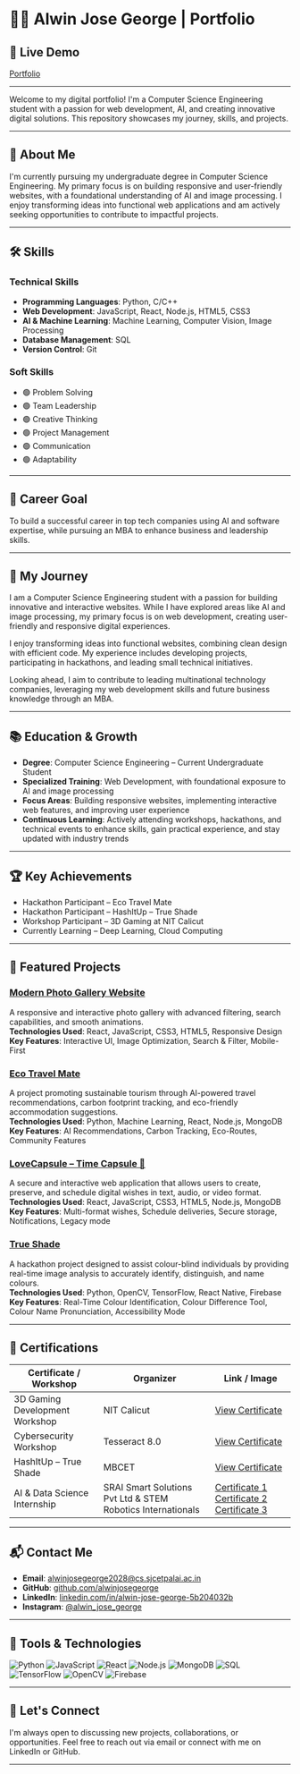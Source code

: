 # 👨‍💻 Alwin Jose George | Portfolio 
## 🚀 Live Demo

[Portfolio](https://alwinportfolio.vercel.app/)

---
Welcome to my digital portfolio! I'm a Computer Science Engineering student with a passion for web development, AI, and creating innovative digital solutions. This repository showcases my journey, skills, and projects.

---

## 📌 About Me

I'm currently pursuing my undergraduate degree in Computer Science Engineering. My primary focus is on building responsive and user-friendly websites, with a foundational understanding of AI and image processing. I enjoy transforming ideas into functional web applications and am actively seeking opportunities to contribute to impactful projects.

---

## 🛠️ Skills

### Technical Skills
- **Programming Languages**: Python, C/C++
- **Web Development**: JavaScript, React, Node.js, HTML5, CSS3
- **AI & Machine Learning**: Machine Learning, Computer Vision, Image Processing
- **Database Management**: SQL
- **Version Control**: Git

### Soft Skills
- 🟢 Problem Solving  
- 🟢 Team Leadership  
- 🟢 Creative Thinking  
- 🟢 Project Management  
- 🟢 Communication  
- 🟢 Adaptability  

---

## 🎯 Career Goal

To build a successful career in top tech companies using AI and software expertise, while pursuing an MBA to enhance business and leadership skills.

---

## 🧭 My Journey

I am a Computer Science Engineering student with a passion for building innovative and interactive websites. While I have explored areas like AI and image processing, my primary focus is on web development, creating user-friendly and responsive digital experiences.

I enjoy transforming ideas into functional websites, combining clean design with efficient code. My experience includes developing projects, participating in hackathons, and leading small technical initiatives.

Looking ahead, I aim to contribute to leading multinational technology companies, leveraging my web development skills and future business knowledge through an MBA.

---

## 📚 Education & Growth

- **Degree**: Computer Science Engineering – Current Undergraduate Student  
- **Specialized Training**: Web Development, with foundational exposure to AI and image processing  
- **Focus Areas**: Building responsive websites, implementing interactive web features, and improving user experience  
- **Continuous Learning**: Actively attending workshops, hackathons, and technical events to enhance skills, gain practical experience, and stay updated with industry trends

---

## 🏆 Key Achievements

- Hackathon Participant – Eco Travel Mate  
- Hackathon Participant – HashItUp – True Shade  
- Workshop Participant – 3D Gaming at NIT Calicut  
- Currently Learning – Deep Learning, Cloud Computing  

---

## 💼 Featured Projects

### [Modern Photo Gallery Website](https://github.com/alwinjosegeorge/Alwins-modern-gallery)  
A responsive and interactive photo gallery with advanced filtering, search capabilities, and smooth animations.  
**Technologies Used**: React, JavaScript, CSS3, HTML5, Responsive Design  
**Key Features**: Interactive UI, Image Optimization, Search & Filter, Mobile-First  

### [Eco Travel Mate](https://github.com/alwinjosegeorge/Eco-Travel-Mate)  
A project promoting sustainable tourism through AI-powered travel recommendations, carbon footprint tracking, and eco-friendly accommodation suggestions.  
**Technologies Used**: Python, Machine Learning, React, Node.js, MongoDB  
**Key Features**: AI Recommendations, Carbon Tracking, Eco-Routes, Community Features  

### [LoveCapsule – Time Capsule 💌](https://github.com/alwinjosegeorge/LoveCapsule)  
A secure and interactive web application that allows users to create, preserve, and schedule digital wishes in text, audio, or video format.  
**Technologies Used**: React, JavaScript, CSS3, HTML5, Node.js, MongoDB  
**Key Features**: Multi-format wishes, Schedule deliveries, Secure storage, Notifications, Legacy mode  

### [True Shade](https://github.com/alwinjosegeorge/True_shade)  
A hackathon project designed to assist colour-blind individuals by providing real-time image analysis to accurately identify, distinguish, and name colours.  
**Technologies Used**: Python, OpenCV, TensorFlow, React Native, Firebase  
**Key Features**: Real-Time Colour Identification, Colour Difference Tool, Colour Name Pronunciation, Accessibility Mode  

---

## 🧠 Certifications

| Certificate / Workshop | Organizer | Link / Image |
|-----------------------|----------|--------------|
| 3D Gaming Development Workshop | NIT Calicut | [View Certificate](https://media.licdn.com/dms/image/v2/D4E22AQFFfd7wU0SemQ/feedshare-shrink_800/B4EZcxIIjwHkAg-/0/1748875915051?e=1761782400&v=beta&t=ThfEzojZSUA5-1e1bUDBGWu-jNrMoLhLREKZYLLML9c) |
| Cybersecurity Workshop | Tesseract 8.0 | [View Certificate](https://media.licdn.com/dms/image/v2/D4E22AQFcA2H0SqbasA/feedshare-shrink_800/B4EZcx1GNQG4Ak-/0/1748887698630?e=1761782400&v=beta&t=RulWtPn0UyCg32ThGlzndaQ9l8xQI9a4wEOnrzC6fr0) |
| HashItUp – True Shade | MBCET | [View Certificate](https://github.com/alwinjosegeorge/alwinjosegeorge/blob/main/certificate/hashitup%20certificates.jpg) |
| AI & Data Science Internship | SRAI Smart Solutions Pvt Ltd & STEM Robotics Internationals | [Certificate 1](https://media.licdn.com/dms/image/v2/D4E22AQHKmRKGnyyAcg/feedshare-shrink_800/B4EZgn9lm6HgAk-/0/1753017116788?e=1761782400&v=beta&t=bWfEQPxUC5el-eIcAPVcoFEa3AKamWU21hbyY_ChowE) [Certificate 2](https://media.licdn.com/dms/image/v2/D4E22AQFX1wabVmLXDA/feedshare-shrink_800/B4EZgn.faoGYAg-/0/1753017356859?e=1761782400&v=beta&t=9N6vp4t-nQ3bJNyyO2gTxsSSfYC_Rv6yfoEMJtayCm0) [Certificate 3](https://media.licdn.com/dms/image/v2/D4E22AQHVLc9KfIHVxw/feedshare-shrink_2048_1536/B4EZgn_AkVGcAs-/0/1753017495545?e=1761782400&v=beta&t=9a0O1wpADIa-G_G90SF59J62BqnnKMRGM503qjCzP0E) |

---

## 📬 Contact Me

- **Email**: [alwinjosegeorge2028@cs.sjcetpalai.ac.in](mailto:alwinjosegeorge2028@cs.sjcetpalai.ac.in)  
- **GitHub**: [github.com/alwinjosegeorge](https://github.com/alwinjosegeorge)  
- **LinkedIn**: [linkedin.com/in/alwin-jose-george-5b204032b](https://www.linkedin.com/in/alwin-jose-george-5b204032b)  
- **Instagram**: [@alwin_jose_george](https://www.instagram.com/alwin_jose_george/)

---

## 🧰 Tools & Technologies

![Python](https://img.shields.io/badge/Python-3776AB?style=flat&logo=python&logoColor=white)
![JavaScript](https://img.shields.io/badge/JavaScript-F7DF1E?style=flat&logo=javascript&logoColor=black)
![React](https://img.shields.io/badge/React-61DAFB?style=flat&logo=react&logoColor=black)
![Node.js](https://img.shields.io/badge/Node.js-339933?style=flat&logo=node.js&logoColor=white)
![MongoDB](https://img.shields.io/badge/MongoDB-47A248?style=flat&logo=mongodb&logoColor=white)
![SQL](https://img.shields.io/badge/SQL-4479A1?style=flat&logo=postgresql&logoColor=white)
![TensorFlow](https://img.shields.io/badge/TensorFlow-FF6F00?style=flat&logo=tensorflow&logoColor=white)
![OpenCV](https://img.shields.io/badge/OpenCV-5C3EE8?style=flat&logo=opencv&logoColor=white)
![Firebase](https://img.shields.io/badge/Firebase-FFCA28?style=flat&logo=firebase&logoColor=black)

---

## 🧭 Let's Connect

I'm always open to discussing new projects, collaborations, or opportunities. Feel free to reach out via email or connect with me on LinkedIn or GitHub.

---


